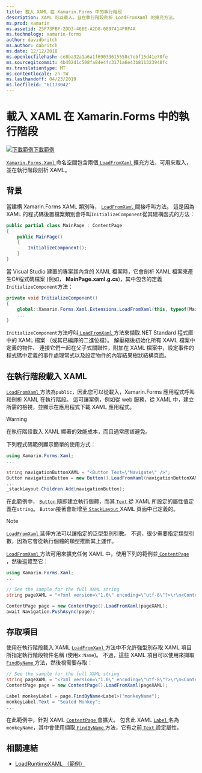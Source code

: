 ```yaml
---
title: 載入 XAML 在 Xamarin.Forms 中的執行階段
description: XAML 可以載入，且在執行階段剖析 LoadFromXaml 的擴充方法。
ms.prod: xamarin
ms.assetid: 25F73FBF-2DD3-468E-A2D8-0897414F0F4A
ms.technology: xamarin-forms
author: davidbritch
ms.author: dabritch
ms.date: 12/12/2018
ms.openlocfilehash: ce8ba32a1a6a1f69033615558c7ebf15d41e70fe
ms.sourcegitcommit: 4b402d1c508fa84e4fc3171a6e43b811323948fc
ms.translationtype: MT
ms.contentlocale: zh-TW
ms.lasthandoff: 04/23/2019
ms.locfileid: "61178042"
---
```

# <a name="loading-xaml-at-runtime-in-xamarinforms"></a>載入 XAML 在 Xamarin.Forms 中的執行階段

[![下載範例](~/media/shared/download.png)下載範例](https://developer.xamarin.com/samples/xamarin-forms/XAML/LoadRuntimeXAML/)

[ `Xamarin.Forms.Xaml` ](xref:Xamarin.Forms.Xaml)命名空間包含兩個[ `LoadFromXaml` ](xref:Xamarin.Forms.Xaml.Extensions.LoadFromXaml*)擴充方法，可用來載入，並在執行階段剖析 XAML。

## <a name="background"></a>背景

當建構 Xamarin.Forms XAML 類別時， [ `LoadFromXaml` ](xref:Xamarin.Forms.Xaml.Extensions.LoadFromXaml*)間接呼叫方法。 這是因為 XAML 的程式碼後置檔案類別會呼叫`InitializeComponent`從其建構函式的方法：

```csharp
public partial class MainPage : ContentPage
{
    public MainPage()
    {
        InitializeComponent();
    }
}
```

當 Visual Studio 建置的專案其內含的 XAML 檔案時，它會剖析 XAML 檔案來產生C#程式碼檔案 (例如， **MainPage.xaml.g.cs**)，其中包含的定義`InitializeComponent`方法：

```csharp
private void InitializeComponent()
{
    global::Xamarin.Forms.Xaml.Extensions.LoadFromXaml(this, typeof(MainPage));
    ...
}
```

`InitializeComponent`方法呼叫[ `LoadFromXaml` ](xref:Xamarin.Forms.Xaml.Extensions.LoadFromXaml*)方法來擷取.NET Standard 程式庫中的 XAML 檔案 （或其已編譯的二進位檔）。 解壓縮後初始化所有 XAML 檔案中定義的物件、 連接它們一起在父子式關聯性，附加在 XAML 檔案中，設定事件的程式碼中定義的事件處理常式以及設定物件的內容結果樹狀結構頁面。

## <a name="loading-xaml-at-runtime"></a>在執行階段載入 XAML

[ `LoadFromXaml` ](xref:Xamarin.Forms.Xaml.Extensions.LoadFromXaml*)方法為`public`，因此您可以從載入，Xamarin.Forms 應用程式呼叫和剖析 XAML 在執行階段。 這可讓案例，例如從 web 服務，從 XAML 中，建立所需的檢視，並顯示在應用程式下載 XAML 應用程式。

> [!WARNING]
> 在執行階段載入 XAML 顯著的效能成本，而且通常應該避免。

下列程式碼範例顯示簡單的使用方式：

```csharp
using Xamarin.Forms.Xaml;
...

string navigationButtonXAML = "<Button Text=\"Navigate\" />";
Button navigationButton = new Button().LoadFromXaml(navigationButtonXAML);
...
_stackLayout.Children.Add(navigationButton);
```

在此範例中， [ `Button` ](xref:Xamarin.Forms.Button)隨即建立執行個體，而其[ `Text` ](xref:Xamarin.Forms.Button.Text)從 XAML 所設定的屬性值定義在`string`。 `Button`接著會新增至[ `StackLayout` ](xref:Xamarin.Forms.StackLayout) XAML 頁面中已定義的。

> [!NOTE]
> [ `LoadFromXaml` ](xref:Xamarin.Forms.Xaml.Extensions.LoadFromXaml*)延伸方法可以讓指定的泛型型別引數。 不過，很少需要指定類型引數，因為它會從執行個體的類型推斷其上運作。

[ `LoadFromXaml` ](xref:Xamarin.Forms.Xaml.Extensions.LoadFromXaml*)方法可用來擴充任何 XAML 中，使用下列的範例並[ `ContentPage` ](xref:Xamarin.Forms.ContentPage) ，然後巡覽至它：

```csharp
using Xamarin.Forms.Xaml;
...

// See the sample for the full XAML string
string pageXAML = "<?xml version=\"1.0\" encoding=\"utf-8\"?>\r\n<ContentPage xmlns=\"http://xamarin.com/schemas/2014/forms\"\nxmlns:x=\"http://schemas.microsoft.com/winfx/2009/xaml\"\nx:Class=\"LoadRuntimeXAML.CatalogItemsPage\"\nTitle=\"Catalog Items\">\n</ContentPage>";

ContentPage page = new ContentPage().LoadFromXaml(pageXAML);
await Navigation.PushAsync(page);
```

## <a name="accessing-elements"></a>存取項目

使用在執行階段載入 XAML [ `LoadFromXaml` ](xref:Xamarin.Forms.Xaml.Extensions.LoadFromXaml*)方法中不允許強型別存取 XAML 項目所指定執行階段物件名稱 (使用`x:Name`)。 不過，這些 XAML 項目可以使用來擷取[ `FindByName` ](xref:Xamarin.Forms.NameScopeExtensions.FindByName*)方法，然後視需要存取：

```csharp
// See the sample for the full XAML string
string pageXAML = "<?xml version=\"1.0\" encoding=\"utf-8\"?>\r\n<ContentPage xmlns=\"http://xamarin.com/schemas/2014/forms\"\nxmlns:x=\"http://schemas.microsoft.com/winfx/2009/xaml\"\nx:Class=\"LoadRuntimeXAML.CatalogItemsPage\"\nTitle=\"Catalog Items\">\n<StackLayout>\n<Label x:Name=\"monkeyName\"\n />\n</StackLayout>\n</ContentPage>";
ContentPage page = new ContentPage().LoadFromXaml(pageXAML);

Label monkeyLabel = page.FindByName<Label>("monkeyName");
monkeyLabel.Text = "Seated Monkey";
...
```

在此範例中，針對 XAML [ `ContentPage` ](xref:Xamarin.Forms.ContentPage)會擴大。 包含此 XAML [ `Label` ](xref:Xamarin.Forms.Label)名為`monkeyName`，其中會使用擷取[ `FindByName` ](xref:Xamarin.Forms.NameScopeExtensions.FindByName*)方法，它有之前[ `Text` ](xref:Xamarin.Forms.Label.Text)設定屬性。

## <a name="related-links"></a>相關連結

- [LoadRuntimeXAML （範例）](https://developer.xamarin.com/samples/xamarin-forms/XAML/LoadRuntimeXAML/)
